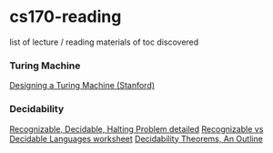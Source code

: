 # cs170-reading
list of lecture / reading materials of toc discovered

### Turing Machine

[Designing a Turing Machine (Stanford)](https://web.stanford.edu/class/cs208e/cgi-bin/main.cgi/static/lectures/11-TuringMachines/TuringMachines.pdf)

### Decidability 
[Recognizable, Decidable, Halting Problem detailed](https://ai.dmi.unibas.ch/_files/teaching/fs22/theo/slides/theory-c02-handout4.pdf)
[Recognizable vs Decidable Languages worksheet](https://web.stanford.edu/class/archive/cs/cs103ace/cs103ace.1244/materials/week9solutions.pdf)
[Decidability Theorems, An Outline](https://courses.cs.washington.edu/courses/cse431/14sp/scribes/lec4.pdf)
